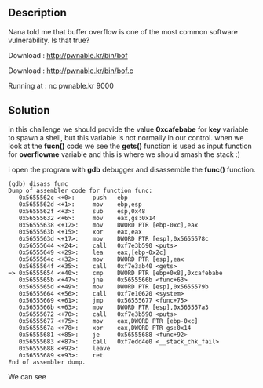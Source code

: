 ## Description

Nana told me that buffer overflow is one of the most common software vulnerability. 
Is that true?

Download : http://pwnable.kr/bin/bof

Download : http://pwnable.kr/bin/bof.c

Running at : nc pwnable.kr 9000

## Solution

in this challenge we should provide the value **0xcafebabe** for **key** variable to spawn a shell, but this variable is not normally in our control.
when we look at the **fucn()** code we see the **gets()** function is used as input function for **overflowme** variable and this is where we should smash the stack :)

i open the program with **gdb** debugger and disassemble the **func()** function.

```
(gdb) disass func
Dump of assembler code for function func:
   0x5655562c <+0>:     push   ebp
   0x5655562d <+1>:     mov    ebp,esp
   0x5655562f <+3>:     sub    esp,0x48
   0x56555632 <+6>:     mov    eax,gs:0x14
   0x56555638 <+12>:    mov    DWORD PTR [ebp-0xc],eax
   0x5655563b <+15>:    xor    eax,eax
   0x5655563d <+17>:    mov    DWORD PTR [esp],0x5655578c
   0x56555644 <+24>:    call   0xf7e3b590 <puts>
   0x56555649 <+29>:    lea    eax,[ebp-0x2c]
   0x5655564c <+32>:    mov    DWORD PTR [esp],eax
   0x5655564f <+35>:    call   0xf7e3ab40 <gets>
=> 0x56555654 <+40>:    cmp    DWORD PTR [ebp+0x8],0xcafebabe
   0x5655565b <+47>:    jne    0x5655566b <func+63>
   0x5655565d <+49>:    mov    DWORD PTR [esp],0x5655579b
   0x56555664 <+56>:    call   0xf7e10620 <system>
   0x56555669 <+61>:    jmp    0x56555677 <func+75>
   0x5655566b <+63>:    mov    DWORD PTR [esp],0x565557a3
   0x56555672 <+70>:    call   0xf7e3b590 <puts>
   0x56555677 <+75>:    mov    eax,DWORD PTR [ebp-0xc]
   0x5655567a <+78>:    xor    eax,DWORD PTR gs:0x14
   0x56555681 <+85>:    je     0x56555688 <func+92>
   0x56555683 <+87>:    call   0xf7edd4e0 <__stack_chk_fail>
   0x56555688 <+92>:    leave  
   0x56555689 <+93>:    ret    
End of assembler dump.
```
We can see 
